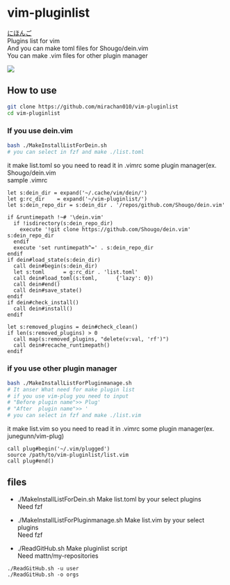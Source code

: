 # vim-pluginlist
[にほんご](./README_ja.md)  
Plugins list for vim  
And you can make toml files for Shougo/dein.vim  
You can make .vim files for other plugin manager

![](https://i.imgur.com/dNyZLlQ.png)  

## How to use
```bash
git clone https://github.com/mirachan010/vim-pluginlist
cd vim-pluginlist
```

### If you use dein.vim
```bash
bash ./MakeInstallListForDein.sh
# you can select in fzf and make ./list.toml
```
it make list.toml so you need to read it in .vimrc some plugin manager(ex. Shougo/dein.vim  
sample .vimrc  

```vim
let s:dein_dir = expand('~/.cache/vim/dein/')
let g:rc_dir    = expand('~/vim-pluginlist/')
let s:dein_repo_dir = s:dein_dir . '/repos/github.com/Shougo/dein.vim'

if &runtimepath !~# '\dein.vim'
  if !isdirectory(s:dein_repo_dir)
    execute '!git clone https://github.com/Shougo/dein.vim' s:dein_repo_dir
  endif
  execute 'set runtimepath^=' . s:dein_repo_dir
endif
if dein#load_state(s:dein_dir)
  call dein#begin(s:dein_dir)
  let s:toml      = g:rc_dir . 'list.toml'
  call dein#load_toml(s:toml,      {'lazy': 0})
  call dein#end()
  call dein#save_state()
endif
if dein#check_install()
  call dein#install()
endif

let s:removed_plugins = dein#check_clean()
if len(s:removed_plugins) > 0
  call map(s:removed_plugins, "delete(v:val, 'rf')")
  call dein#recache_runtimepath()
endif
```
### if you use other plugin manager
```bash
bash ./MakeInstallListForPluginmanage.sh
# It anser What need for make plugin list
# if you use vim-plug you need to input 
# "Before plugin name">> Plug'
# "After  plugin name">> '
# you can select in fzf and make ./list.vim
```

it make list.vim so you need to read it in .vimrc some plugin manager(ex. junegunn/vim-plug)
```vim
call plug#begin('~/.vim/plugged')
source /path/to/vim-pluginlist/list.vim
call plug#end()
```
## files
+ ./MakeInstallListForDein.sh
Make list.toml by your select plugins  
Need fzf  

+ ./MakeInstallListForPluginmanage.sh
Make list.vim by your select plugins  
Need fzf  

+ ./ReadGitHub.sh
Make pluginlist script  
Need mattn/my-repositories  

```
./ReadGitHub.sh -u user
./ReadGitHub.sh -o orgs
```
